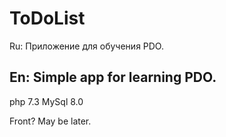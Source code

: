 <h1>ToDoList</h1>

Ru:
Приложение для обучения PDO.

En:
Simple app for learning PDO.
----
php 7.3
MySql 8.0

Front? May be later.
